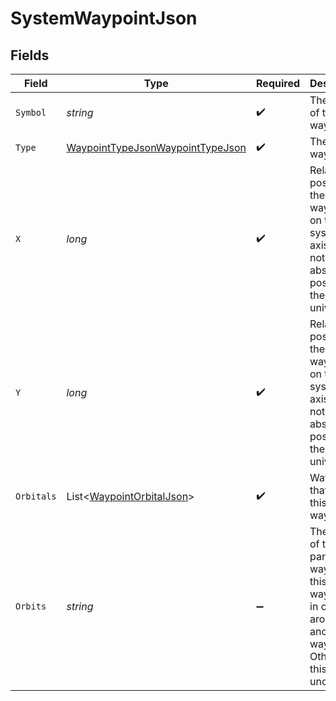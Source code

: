 # SystemWaypointJson


## Fields

| Field                                                                                                                       | Type                                                                                                                        | Required                                                                                                                    | Description                                                                                                                 |
| --------------------------------------------------------------------------------------------------------------------------- | --------------------------------------------------------------------------------------------------------------------------- | --------------------------------------------------------------------------------------------------------------------------- | --------------------------------------------------------------------------------------------------------------------------- |
| `Symbol`                                                                                                                    | *string*                                                                                                                    | :heavy_check_mark:                                                                                                          | The symbol of the waypoint.                                                                                                 |
| `Type`                                                                                                                      | [WaypointTypeJsonWaypointTypeJson](../../Models/Components/WaypointTypeJsonWaypointTypeJson.md)                             | :heavy_check_mark:                                                                                                          | The type of waypoint.                                                                                                       |
| `X`                                                                                                                         | *long*                                                                                                                      | :heavy_check_mark:                                                                                                          | Relative position of the waypoint on the system's x axis. This is not an absolute position in the universe.                 |
| `Y`                                                                                                                         | *long*                                                                                                                      | :heavy_check_mark:                                                                                                          | Relative position of the waypoint on the system's y axis. This is not an absolute position in the universe.                 |
| `Orbitals`                                                                                                                  | List<[WaypointOrbitalJson](../../Models/Components/WaypointOrbitalJson.md)>                                                 | :heavy_check_mark:                                                                                                          | Waypoints that orbit this waypoint.                                                                                         |
| `Orbits`                                                                                                                    | *string*                                                                                                                    | :heavy_minus_sign:                                                                                                          | The symbol of the parent waypoint, if this waypoint is in orbit around another waypoint. Otherwise this value is undefined. |